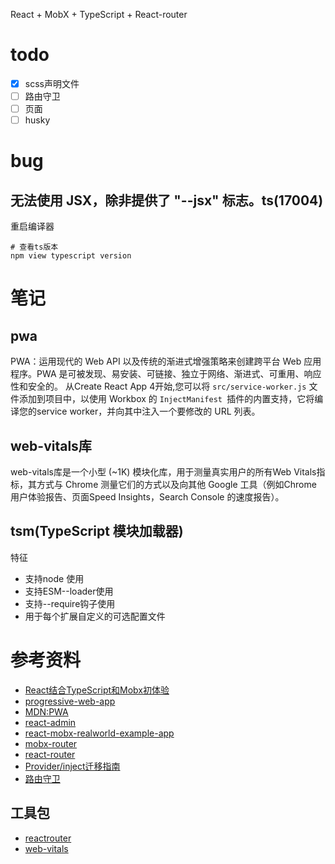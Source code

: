 React + MobX + TypeScript + React-router
# todo
- [x] scss声明文件
- [ ] 路由守卫
- [ ] 页面
- [ ] husky
# bug
## 无法使用 JSX，除非提供了 "--jsx" 标志。ts(17004)
重启编译器
```shell
# 查看ts版本
npm view typescript version 
```
# 笔记
## pwa
PWA：运用现代的 Web API 以及传统的渐进式增强策略来创建跨平台 Web 应用程序。PWA 是可被发现、易安装、可链接、独立于网络、渐进式、可重用、响应性和安全的。
从Create React App 4开始,您可以将 `src/service-worker.js` 文件添加到项目中，以使用 Workbox 的 `InjectManifest `插件的内置支持，它将编译您的service worker，并向其中注入一个要修改的 URL 列表。
## web-vitals库
web-vitals库是一个小型 (~1K) 模块化库，用于测量真实用户的所有Web Vitals指标，其方式与 Chrome 测量它们的方式以及向其他 Google 工具（例如Chrome 用户体验报告、页面Speed Insights，Search Console 的速度报告）。
## tsm(TypeScript 模块加载器)
特征
- 支持node <file>使用
- 支持ESM--loader使用
- 支持--require钩子使用
- 用于每个扩展自定义的可选配置文件
# 参考资料
- [React结合TypeScript和Mobx初体验](https://segmentfault.com/a/1190000015002112)
- [progressive-web-app](https://create-react-app.dev/docs/making-a-progressive-web-app/)
- [MDN:PWA](https://developer.mozilla.org/zh-CN/docs/Web/Progressive_web_apps)
- [react-admin](https://github.com/marmelab/react-admin)
- [react-mobx-realworld-example-app](https://github.com/gothinkster/react-mobx-realworld-example-app/tree/master/src)
- [mobx-router](https://github.com/kitze/mobx-router)
- [react-router](https://github.com/remix-run/react-router/blob/main/docs/getting-started/tutorial.md)
- [ Provider/inject迁移指南](https://mobx-react.js.org/recipes-migration)
- [路由守卫](https://juejin.cn/post/7101925921103282183)
## 工具包
- [reactrouter](https://v5.reactrouter.com/web/guides/primary-components)
- [web-vitals](https://www.npmjs.com/package/web-vitals)